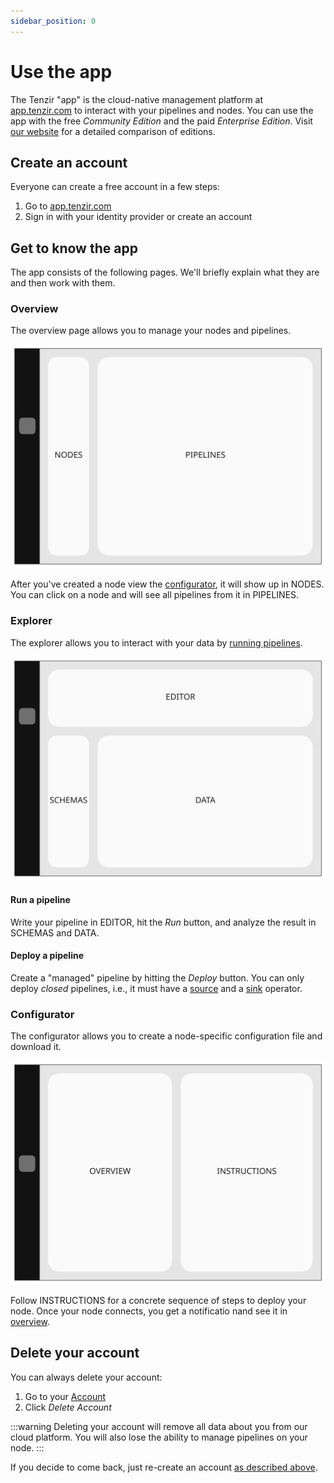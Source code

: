 ```yaml
---
sidebar_position: 0
---
```


# Use the app

The Tenzir "app" is the cloud-native management platform at
[app.tenzir.com](https://app.tenzir.com) to interact with your pipelines and
nodes. You can use the app with the free *Community Edition* and the paid
*Enterprise Edition*. Visit [our website](https://tenzir.com/pricing) for a
detailed comparison of editions.

## Create an account

Everyone can create a free account in a few steps:

1. Go to [app.tenzir.com](https://app.tenzir.com)
2. Sign in with your identity provider or create an account

## Get to know the app

The app consists of the following pages. We'll briefly explain what they are and
then work with them.

### Overview

The overview page allows you to manage your nodes and pipelines.

![Overview](app-overview.excalidraw.svg)

After you've created a node view the [configurator](#configurator), it will show
up in NODES. You can click on a node and will see all pipelines from it in
PIPELINES.

### Explorer

The explorer allows you to interact with your data by [running
pipelines](../../user-guides/run-a-pipeline.md).

![Explorer](app-explorer.excalidraw.svg)

#### Run a pipeline

Write your pipeline in EDITOR, hit the *Run* button, and analyze the result in
SCHEMAS and DATA.

#### Deploy a pipeline

Create a "managed" pipeline by hitting the *Deploy* button. You can only deploy
*closed* pipelines, i.e., it must have a
[source](../../operators/sources/README.md) and a
[sink](../../operators/sources/README.md) operator.

### Configurator

The configurator allows you to create a node-specific configuration file and
download it.

![Configurator](app-configurator.excalidraw.svg)

Follow INSTRUCTIONS for a concrete sequence of steps to deploy your node. Once
your node connects, you get a notificatio nand see it in [overview](#overview).

## Delete your account

You can always delete your account:

1. Go to your [Account](https://app.tenzir.com/account)
2. Click *Delete Account*

:::warning
Deleting your account will remove all data about you from our cloud platform.
You will also lose the ability to manage pipelines on your node.
:::

If you decide to come back, just re-create an account [as described
above](#create-an-account).
